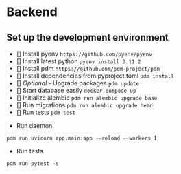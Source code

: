# Backend

## Set up the development environment

- [] Install pyenv  `https://github.com/pyenv/pyenv`
- [] Install latest python `pyenv install 3.11.2`
- [] Install pdm `https://github.com/pdm-project/pdm`
- [] Install dependencies from pyproject.toml `pdm install`
- [] *Optional* - Upgrade packages `pdm update`
- [] Start database easily `docker compose up`
- [] Initialize alembic `pdm run alembic upgrade base`
- [] Run migrations `pdm run alembic upgrade head`
- [] Run tests `pdm test` 

* Run daemon
```
pdm run uvicorn app.main:app --reload --workers 1
```

* Run tests
```
pdm run pytest -s
```
